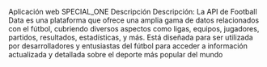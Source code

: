 Aplicación web SPECIAL_ONE
Descripción
Descripción:
La API de Football Data es una plataforma que ofrece una amplia gama de datos relacionados con el fútbol, cubriendo diversos aspectos como ligas, equipos, jugadores, partidos, resultados, estadísticas, y más. Está diseñada para ser utilizada por desarrolladores y entusiastas del fútbol para acceder a información actualizada y detallada sobre el deporte más popular del mundo
